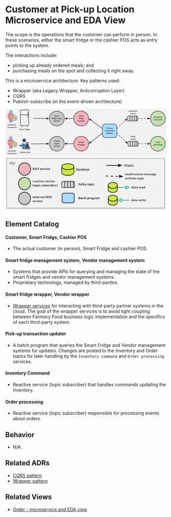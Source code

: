 # Customer at Pick-up Location Microservice and EDA View 
The scope is the operations that the customer can perform in person.
In these scenarios, either the smart fridge or the cashier POS acts as entry points to the system.
 
The interactions include:
- picking up already ordered meals; and
- purchasing meals on the spot and collecting it right away.

This is a microservice architecture. Key patterns used:
- Wrapper (aka Legacy Wrapper, Anticorruption Layer)
- CQRS
- Publish-subscribe (in the event-driven architecture)

![customer at pick-up location microservice and eda view](../images/customer-pickup-microservice-view-primary.png)
![Notation key](../images/notation-key-microservice-views.png)

## Element Catalog 

#### Customer, Smart Fridge, Cashier POS
- The actual customer (in person), Smart Fridge and cashier POS.

#### Smart fridge management system, Vendor management system
- Systems that provide APIs for querying and managing the state of the smart fridges
and vendor management systems.
- Proprietary technology, managed by third-parties.

#### Smart fridge wrapper, Vendor wrapper
- [Wrapper services](../ADRs/ADR003-wrapper-pattern.md) for interacting with third-party partner systems in the cloud. The goal
 of the wrapper services is to avoid tight coupling between Farmacy Food business logic implementation and 
 the specifics of each third-party system.

#### Pick-up transaction updater
- A batch program that queries the Smart Fridge and Vendor management systems for updates. Changes are
posted to the Inventory and Order topics for later handling by the `Inventory command` and
`Order processing` services.

#### Inventory Command
- Reactive service (topic subscriber) that handles commands updating the inventory.

#### Order processing 
- Reactive service (topic subscriber) responsible for processing events about orders.


## Behavior
- N/A.
 
## Related ADRs 
- [CQRS pattern](../ADRs/ADR004-cqrs-pattern.md)
- [Wrapper pattern](../ADRs/ADR003-wrapper-pattern.md)

## Related Views
- [Order - microservice and EDA view](order-microservice-eda-view.md) 
